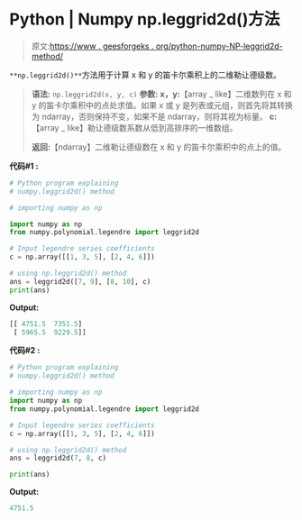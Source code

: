 # Python | Numpy np.leggrid2d()方法

> 原文:[https://www . geesforgeks . org/python-numpy-NP-leggrid2d-method/](https://www.geeksforgeeks.org/python-numpy-np-leggrid2d-method/)

`**np.leggrid2d()**`方法用于计算 x 和 y 的笛卡尔乘积上的二维勒让德级数。

> **语法:** `np.leggrid2d(x, y, c)`
> **参数:**
> **x，y:**【array _ like】二维数列在 x 和 y 的笛卡尔乘积中的点处求值。如果 x 或 y 是列表或元组，则首先将其转换为 ndarray，否则保持不变，如果不是 ndarray，则将其视为标量。
> **c:**【array _ like】勒让德级数系数从低到高排序的一维数组。
> 
> **返回:**【ndarray】二维勒让德级数在 x 和 y 的笛卡尔乘积中的点上的值。

**代码#1 :**

```py
# Python program explaining
# numpy.leggrid2d() method 

# importing numpy as np

import numpy as np 
from numpy.polynomial.legendre import leggrid2d

# Input legendre series coefficients
c = np.array([[1, 3, 5], [2, 4, 6]]) 

# using np.leggrid2d() method 
ans = leggrid2d([7, 9], [8, 10], c)
print(ans)
```

**Output:**

```py
[[ 4751.5  7351.5]
 [ 5965.5  9229.5]]

```

**代码#2 :**

```py
# Python program explaining
# numpy.leggrid2d() method 

# importing numpy as np 
import numpy as np 
from numpy.polynomial.legendre import leggrid2d

# Input legendre series coefficients
c = np.array([[1, 3, 5], [2, 4, 6]]) 

# using np.leggrid2d() method 
ans = leggrid2d(7, 8, c)

print(ans)
```

**Output:**

```py
4751.5

```